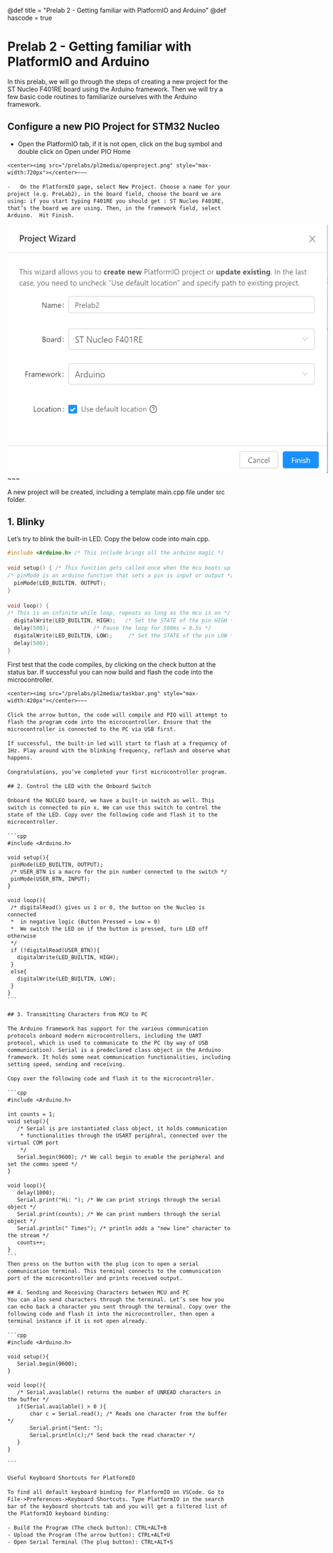 @def title = "Prelab 2 - Getting familiar with PlatformIO and Arduino"
@def hascode = true

# Prelab 2 - Getting familiar with PlatformIO and Arduino
In this prelab, we will go through the steps of creating a new project for the ST Nucleo F401RE board using the Arduino framework. Then we will try a few basic code routines to familiarize ourselves with the Arduino framework. 

## Configure a new PIO Project for STM32 Nucleo
-	Open the PlatformIO tab, if it is not open, click on the bug symbol and double click on Open under PIO Home
 ~~~
<center><img src="/prelabs/pl2media/openproject.png" style="max-width:720px"></center>~~~ 

-	On the PlatformIO page, select New Project. Choose a name for your project (e.g. PreLab2), in the board field, choose the board we are using: if you start typing F401RE you should get : ST Nucleo F401RE, that’s the board we are using. Then, in the framework field, select Arduino.  Hit Finish.
~~~
<center><img src="/prelabs/pl2media/projectwizard.png" style="max-width:720px"></center>~~~ 

A new project will be created, including a template main.cpp file under src folder. 


## 1. Blinky
Let’s try to blink the built-in LED. Copy the below code into main.cpp.

```cpp
#include <Arduino.h> /* This include brings all the arduino magic */

void setup() { /* This function gets called once when the mcu boots up */
/* pinMode is an arduino function that sets a pin is input or output */  
  pinMode(LED_BUILTIN, OUTPUT); 
}

void loop() { 
/* This is an infinite while loop, repeats as long as the mcu is on */  
  digitalWrite(LED_BUILTIN, HIGH);   /* Set the STATE of the pin HIGH */
  delay(500);              /* Pause the loop for 500ms = 0.5s */
  digitalWrite(LED_BUILTIN, LOW);     /* Set the STATE of the pin LOW */
  delay(500);
}
```

First test that the code compiles, by clicking on the check button at the status bar. If successful you can now build and flash the code into the microcontroller. 
 ~~~
<center><img src="/prelabs/pl2media/taskbar.png" style="max-width:420px"></center>~~~ 

Click the arrow button, the code will compile and PIO will attempt to flash the program code into the microcontroller. Ensure that the microcontroller is connected to the PC via USB first. 

If successful, the built-in led will start to flash at a frequency of 1Hz. Play around with the blinking frequency, reflash and observe what happens.

Congratulations, you’ve completed your first microcontroller program. 

## 2. Control the LED with the Onboard Switch

Onboard the NUCLEO board, we have a built-in switch as well. This switch is connected to pin x. We can use this switch to control the state of the LED. Copy over the following code and flash it to the microcontroller. 

```cpp
#include <Arduino.h>

void setup(){
  pinMode(LED_BUILTIN, OUTPUT);
  /* USER_BTN is a macro for the pin number connected to the switch */
  pinMode(USER_BTN, INPUT); 
}

void loop(){
  /* digitalRead() gives us 1 or 0, the button on the Nucleo is connected 
  *  in negative logic (Button Pressed = Low = 0)
  *  We switch the LED on if the button is pressed, turn LED off otherwise
  */
  if (!digitalRead(USER_BTN)){
    digitalWrite(LED_BUILTIN, HIGH);
  }
  else{
    digitalWrite(LED_BUILTIN, LOW);
  }
}
```

## 3. Transmitting Characters from MCU to PC

The Arduino framework has support for the various communication protocols onboard modern microcontrollers, including the UART protocol, which is used to communicate to the PC (by way of USB communication). Serial is a predeclared class object in the Arduino framework. It holds some neat communication functionalities, including setting speed, sending and receiving. 

Copy over the following code and flash it to the microcontroller. 

```cpp
#include <Arduino.h>

int counts = 1;
void setup(){
    /* Serial is pre instantiated class object, it holds communication
     * functionalities through the USART periphral, connected over the virtual COM port
     */
    Serial.begin(9600); /* We call begin to enable the peripheral and set the comms speed */
}

void loop(){
    delay(1000);
    Serial.print("Hi: "); /* We can print strings through the serial object */
    Serial.print(counts); /* We can print numbers through the serial object */
    Serial.println(" Times"); /* println adds a "new line" character to the stream */
    counts++;
}
```
Then press on the button with the plug icon to open a serial communication terminal. This terminal connects to the communication port of the microcontroller and prints received output. 

## 4. Sending and Receiving Characters between MCU and PC
You can also send characters through the terminal. Let’s see how you can echo back a character you sent through the terminal. Copy over the following code and flash it into the microcontroller, then open a terminal instance if it is not open already. 

```cpp
#include <Arduino.h>

void setup(){
    Serial.begin(9600);
}

void loop(){
    /* Serial.available() returns the number of UNREAD characters in the buffer */
    if(Serial.available() > 0 ){
        char c = Serial.read(); /* Reads one character from the buffer */
        Serial.print("Sent: "); 
        Serial.println(c);/* Send back the read character */
    }
}

```

Useful Keyboard Shortcuts for PlatformIO

To find all default keyboard binding for PlatformIO on VSCode. Go to File->Preferences->Keyboard Shortcuts. Type PlatformIO in the search bar of the keyboard shortcuts tab and you will get a filtered list of the PlatformIO keyboard binding: 

- Build the Program (The check button): CTRL+ALT+B
- Upload the Program (The arrow button): CTRL+ALT+U
- Open Serial Terminal (The plug button): CTRL+ALT+S
